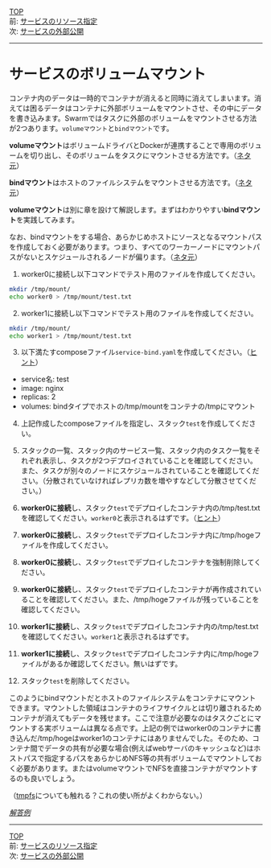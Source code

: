 [TOP](../README.md)   
前: [サービスのリソース指定](./swarm-service-resouces.md)  
次: [サービスの外部公開](./swarm-service-expose.md)  

---

# サービスのボリュームマウント

コンテナ内のデータは一時的でコンテナが消えると同時に消えてしまいます。消えては困るデータはコンテナに外部ボリュームをマウントさせ、その中にデータを書き込みます。Swarmではタスクに外部のボリュームをマウントさせる方法が2つあります。`volumeマウント`と`bindマウント`です。

**volumeマウント**はボリュームドライバとDockerが連携することで専用のボリュームを切り出し、そのボリュームをタスクにマウントさせる方法です。（[ネタ元](https://docs.docker.com/storage/volumes/)）

**bindマウント**はホストのファイルシステムをマウントさせる方法です。（[ネタ元](https://docs.docker.com/storage/bind-mounts/)）

**volumeマウント**は別に章を設けて解説します。まずはわかりやすい**bindマウント**を実践してみます。

なお、bindマウントをする場合、あらかじめホストにソースとなるマウントパスを作成しておく必要があります。つまり、すべてのワーカーノードにマウントパスがないとスケジュールされるノードが偏ります。（[ネタ元](https://docs.docker.com/engine/swarm/services/#bind-mounts)）

1. worker0に接続し以下コマンドでテスト用のファイルを作成してください。

``` sh
mkdir /tmp/mount/
echo worker0 > /tmp/mount/test.txt
```

2. worker1に接続し以下コマンドでテスト用のファイルを作成してください。

``` sh
mkdir /tmp/mount/
echo worker1 > /tmp/mount/test.txt
```

3. 以下満たすcomposeファイル`service-bind.yaml`を作成してください。（[ヒント](https://docs.docker.com/compose/compose-file/compose-file-v3/#volumes)）

- service名: test
- image: nginx
- replicas: 2
- volumes: bindタイプでホストの/tmp/mountをコンテナの/tmpにマウント

4. 上記作成したcomposeファイルを指定し、スタック`test`を作成してください。

5. スタックの一覧、スタック内のサービス一覧、スタック内のタスク一覧をそれぞれ表示し、タスクが2つデプロイされていることを確認してください。また、タスクが別々のノードにスケジュールされていることを確認してください。（分散されていなければレプリカ数を増やすなどして分散させてください。）

6. **worker0に接続**し、スタック`test`でデプロイしたコンテナ内の/tmp/test.txtを確認してください。`worker0`と表示されるはずです。（[ヒント](https://docs.docker.com/engine/reference/commandline/exec/)）

7. **worker0に接続**し、スタック`test`でデプロイしたコンテナ内に/tmp/hogeファイルを作成してください。

8. **worker0に接続**し、スタック`test`でデプロイしたコンテナを強制削除してください。

9. **worker0に接続**し、スタック`test`でデプロイしたコンテナが再作成されていることを確認してください。また、/tmp/hogeファイルが残っていることを確認してください。

10. **worker1に接続**し、スタック`test`でデプロイしたコンテナ内の/tmp/test.txtを確認してください。`worker1`と表示されるはずです。

11. **worker1に接続**し、スタック`test`でデプロイしたコンテナ内に/tmp/hogeファイルがあるか確認してください。無いはずです。

12. スタック`test`を削除してください。

このようにbindマウントだとホストのファイルシステムをコンテナにマウントできます。マウントした領域はコンテナのライフサイクルとは切り離されるためコンテナが消えてもデータを残せます。ここで注意が必要なのはタスクごとにマウントする実ボリュームは異なる点です。上記の例ではworker0のコンテナに書き込んだ/tmp/hogeはworker1のコンテナにはありませんでした。そのため、コンテナ間でデータの共有が必要な場合(例えばwebサーバのキャッシュなど)はホストパスで指定するパスをあらかじめNFS等の共有ボリュームでマウントしておく必要があります。またはvolumeマウントでNFSを直接コンテナがマウントするのも良いでしょう。

（[tmpfs](https://docs.docker.com/storage/tmpfs/)についても触れる？これの使い所がよくわからない。）

*[解答例](./.ans/swarm-service-volume.md)*

---

[TOP](../README.md)   
前: [サービスのリソース指定](./swarm-service-resouces.md)  
次: [サービスの外部公開](./swarm-service-expose.md)  
